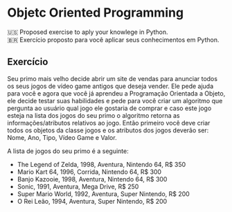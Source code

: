 # Objetc Oriented Programming

:us: Proposed exercise to aply your knowlege in Python.  
:brazil: Exercício proposto para você aplicar seus conhecimentos em Python.

## Exercício
Seu primo mais velho decide abrir um site de vendas para anunciar todos os seus jogos de vídeo game antigos que deseja vender. Ele pede ajuda para você e agora que você já aprendeu a Programação Orientada a Objeto, ele decide testar suas habilidades e pede para você criar um algoritmo que pergunta ao usuário qual jogo ele gostaria de comprar e caso este jogo esteja na lista dos jogos do seu primo o algoritmo retorna as informações/atributos relativos ao jogo. Então primeiro você deve criar todos os objetos da classe jogos e os atributos dos jogos deverão ser: Nome, Ano, Tipo, Vídeo Game e Valor.

A lista de jogos do seu primo é a seguinte:
* The Legend of Zelda, 1998, Aventura, Nintendo 64, R$ 350​
* Mario Kart 64, 1996, Corrida, Nintendo 64, R$ 300​
* Banjo Kazooie, 1998, Aventura, Nintendo 64, R$ 300​
* Sonic, 1991, Aventura, Mega Drive, R$ 250​
* Super Mario World, 1992, Aventura, Super Nintendo, R$ 200​
* O Rei Leão, 1994, Aventura, Super Nintendo, R$ 200

